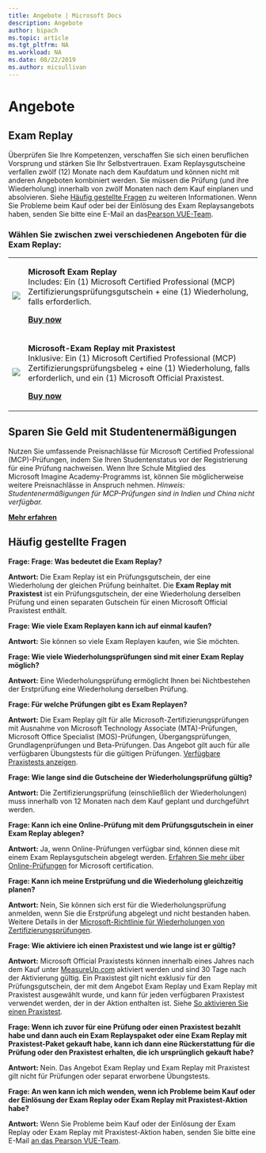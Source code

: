 ```yaml
---
title: Angebote | Microsoft Docs
description: Angebote 
author: bipach
ms.topic: article
ms.tgt_pltfrm: NA
ms.workload: NA
ms.date: 08/22/2019
ms.author: micsullivan
---
```

# Angebote

## Exam Replay

Überprüfen Sie Ihre Kompetenzen, verschaffen Sie sich einen beruflichen Vorsprung und stärken Sie Ihr Selbstvertrauen. Exam Replaysgutscheine verfallen zwölf (12) Monate nach dem Kaufdatum und können nicht mit anderen Angeboten kombiniert werden. Sie müssen die Prüfung (und ihre Wiederholung) innerhalb von zwölf Monaten nach dem Kauf einplanen und absolvieren. Siehe [Häufig gestellte Fragen](#frequently-asked-questions) zu weiteren Informationen. Wenn Sie Probleme beim Kauf oder bei der Einlösung des Exam Replaysangebots haben, senden Sie bitte eine E-Mail an das[Pearson VUE-Team](mailto:mindhub@pearson.com).

### Wählen Sie zwischen zwei verschiedenen Angeboten für die Exam Replay:

<div>
    <table border="0">
        <tr>
            <td>
                <img src="images/exam-replay-thumbnail.png">
            </td>
            <td>                
                <p><strong>Microsoft Exam Replay</strong><br/>Includes: Ein (1) Microsoft Certified Professional (MCP) Zertifizierungsprüfungsgutschein + eine (1) Wiederholung, falls erforderlich.</p>
                <p><a href="https://us.mindhub.com/p/Microsoft-Exam-Replay?utm_source=msftmarketing&utm_medium=msft_offers&utm_campaign=ExamReplayFY20&utm_term=ERFY20&utm_content=weblink3"><strong>Buy now</strong></a></p>
            </td>
        </tr>
        <tr>
            <td>
                <img src="images/exam-replay-with-practice-test-thumbnail.png">
            </td>
            <td>
               <p><strong>Microsoft-Exam Replay mit Praxistest</strong><br/>Inklusive: Ein (1) Microsoft Certified Professional (MCP) Zertifizierungsprüfungsbeleg + eine (1) Wiederholung, falls erforderlich, und ein (1) Microsoft Official Praxistest.</p>
               <p><a href="https://us.mindhub.com/p/Microsoft-Exam-Replay-PT?utm_source=msftmarketing&utm_medium=msft_offers&utm_campaign=ExamReplayFY20&utm_term=ERFY20&utm_content=weblink"><strong>Buy now</strong></a></p>
            </td>
        </tr>
    </table>
</div>

## Sparen Sie Geld mit Studentenermäßigungen
Nutzen Sie umfassende Preisnachlässe für Microsoft Certified Professional (MCP)-Prüfungen, indem Sie Ihren Studentenstatus vor der Registrierung für eine Prüfung nachweisen. Wenn Ihre Schule Mitglied des Microsoft Imagine Academy-Programms ist, können Sie möglicherweise weitere Preisnachlässe in Anspruch nehmen. *Hinweis: Studentenermäßigungen für MCP-Prüfungen sind in Indien und China nicht verfügbar.*

[**Mehr erfahren**](/learn/certifications/certification-exam-policies)

## <a name="frequently-ask-questions"></a> Häufig gestellte Fragen

**Frage: Frage: Was bedeutet die Exam Replay?**

**Antwort:** Die Exam Replay ist ein Prüfungsgutschein, der eine Wiederholung der gleichen Prüfung beinhaltet. Die **Exam Replay mit Praxistest** ist ein Prüfungsgutschein, der eine Wiederholung derselben Prüfung und einen separaten Gutschein für einen Microsoft Official Praxistest enthält.

**Frage: Wie viele Exam Replayen kann ich auf einmal kaufen?**

**Antwort:** Sie können so viele Exam Replayen kaufen, wie Sie möchten.

**Frage: Wie viele Wiederholungsprüfungen sind mit einer Exam Replay möglich?**

**Antwort:** Eine Wiederholungsprüfung ermöglicht Ihnen bei Nichtbestehen der Erstprüfung eine Wiederholung derselben Prüfung.

**Frage: Für welche Prüfungen gibt es Exam Replayen?**

**Antwort:** Die Exam Replay gilt für alle Microsoft-Zertifizierungsprüfungen mit Ausnahme von Microsoft Technology Associate (MTA)-Prüfungen, Microsoft Office Specialist (MOS)-Prüfungen, Übergangsprüfungen, Grundlagenprüfungen und Beta-Prüfungen. Das Angebot gilt auch für alle verfügbaren Übungstests für die gültigen Prüfungen. [Verfügbare Praxistests anzeigen](https://us.mindhub.com/microsoft-practice-tests).

**Frage: Wie lange sind die Gutscheine der Wiederholungsprüfung gültig?**

**Antwort:** Die Zertifizierungsprüfung (einschließlich der Wiederholungen) muss innerhalb von 12 Monaten nach dem Kauf geplant und durchgeführt werden.

**Frage: Kann ich eine Online-Prüfung mit dem Prüfungsgutschein in einer Exam Replay ablegen?**

**Antwort:** Ja, wenn Online-Prüfungen verfügbar sind, können diese mit einem Exam Replaysgutschein abgelegt werden. [Erfahren Sie mehr über Online-Prüfungen](https://www.microsoft.com/de-de/learning/online-proctored-exams.aspx) for Microsoft certification.

**Frage: Kann ich meine Erstprüfung und die Wiederholung gleichzeitig planen?**

**Antwort:** Nein, Sie können sich erst für die Wiederholungsprüfung anmelden, wenn Sie die Erstprüfung abgelegt und nicht bestanden haben. Weitere Details in der [Microsoft-Richtlinie für Wiederholungen von Zertifizierungsprüfungen](https://www.microsoft.com/de-de/learning/certification-exam-policies.aspx).

**Frage: Wie aktiviere ich einen Praxistest und wie lange ist er gültig?**

**Antwort:** Microsoft Official Praxistests können innerhalb eines Jahres nach dem Kauf unter [MeasureUp.com](https://www.measureup.com/) aktiviert werden und sind 30 Tage nach der Aktivierung gültig. Ein Praxistest gilt nicht exklusiv für den Prüfungsgutschein, der mit dem Angebot Exam Replay und Exam Replay mit Praxistest ausgewählt wurde, und kann für jeden verfügbaren Praxistest verwendet werden, der in der Aktion enthalten ist. Siehe [So aktivieren Sie einen Praxistest](https://home.pearsonvue.com/microsoft/practicetests).

**Frage: Wenn ich zuvor für eine Prüfung oder einen Praxistest bezahlt habe und dann auch ein Exam Replayspaket oder eine Exam Replay mit Praxistest-Paket gekauft habe, kann ich dann eine Rückerstattung für die Prüfung oder den Praxistest erhalten, die ich ursprünglich gekauft habe?**

**Antwort:** Nein. Das Angebot Exam Replay und Exam Replay mit Praxistest gilt nicht für Prüfungen oder separat erworbene Übungstests.

**Frage: An wen kann ich mich wenden, wenn ich Probleme beim Kauf oder der Einlösung der Exam Replay oder Exam Replay mit Praxistest-Aktion habe?**

**Antwort:** Wenn Sie Probleme beim Kauf oder der Einlösung der Exam Replay oder Exam Replay mit Praxistest-Aktion haben, senden Sie bitte eine E-Mail [an das Pearson VUE-Team](mailto:mindhub@pearson.com).



